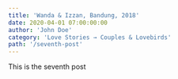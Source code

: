 ```yaml
---
title: 'Wanda & Izzan, Bandung, 2018'
date: 2020-04-01 07:00:00:00
author: 'John Doe'
category: 'Love Stories → Couples & Lovebirds'
path: '/seventh-post'
---
```


This is the seventh post